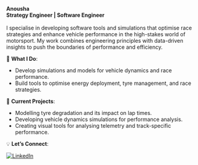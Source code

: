 **Anousha**
<br>
**Strategy Engineer | Software Engineer**
<br>
<br>
I specialise in developing software tools and simulations that optimise race strategies and enhance vehicle performance in the high-stakes world of motorsport. My work combines engineering principles with data-driven insights to push the boundaries of performance and efficiency.
<br>

🌟 **What I Do**:
- Develop simulations and models for vehicle dynamics and race performance.
- Build tools to optimise energy deployment, tyre management, and race strategies.

🚀 **Current Projects**:
- Modelling tyre degradation and its impact on lap times.
- Developing vehicle dynamics simulations for performance analysis.
- Creating visual tools for analysing telemetry and track-specific performance.

💡 **Let’s Connect**:

[![LinkedIn](https://img.shields.io/badge/-LinkedIn-blue?style=flat-square&logo=LinkedIn&logoColor=white)](https://www.linkedin.com/in/anousha-tarabad-388421174/)
